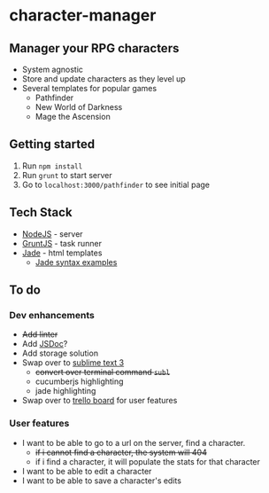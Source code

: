 character-manager
=================

## Manager your RPG characters

* System agnostic 
* Store and update characters as they level up
* Several templates for popular games
  * Pathfinder
  * New World of Darkness
  * Mage the Ascension

## Getting started
1. Run `npm install` 
1. Run `grunt` to start server
1. Go to `localhost:3000/pathfinder` to see initial page
  
## Tech Stack

* [NodeJS](nodejs.org) - server
* [GruntJS](gruntjs.com) - task runner
* [Jade](http://jade-lang.com/) - html templates
  * [Jade syntax examples](http://naltatis.github.io/jade-syntax-docs/)

## To do

### Dev enhancements
* ~~Add linter~~
* Add [JSDoc](http://usejsdoc.org/about-getting-started.html)?
* Add storage solution
* Swap over to [sublime text 3](http://www.sublimetext.com/3)
  * ~~convert over terminal command `subl`~~
  * cucumberjs highlighting 
  * jade highlighting
* Swap over to [trello board](https://trello.com/) for user features

### User features
* I want to be able to go to a url on the server, find a character.
  * ~~if i cannot find a character, the system will 404~~
  * if i find a character, it will populate the stats for that character
* I want to be able to edit a character
* I want to be able to save a character's edits

